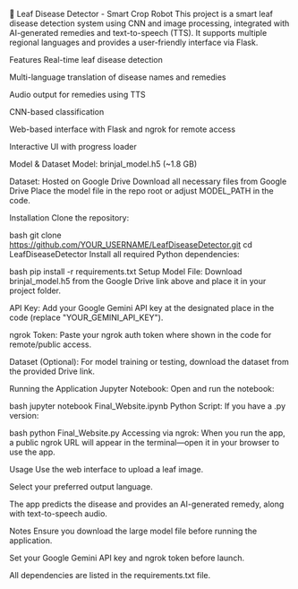 🌿 Leaf Disease Detector - Smart Crop Robot
This project is a smart leaf disease detection system using CNN and image processing, integrated with AI-generated remedies and text-to-speech (TTS). It supports multiple regional languages and provides a user-friendly interface via Flask.

Features
Real-time leaf disease detection

Multi-language translation of disease names and remedies

Audio output for remedies using TTS

CNN-based classification

Web-based interface with Flask and ngrok for remote access

Interactive UI with progress loader

Model & Dataset
Model: brinjal_model.h5 (~1.8 GB)

Dataset: Hosted on Google Drive
Download all necessary files from Google Drive
Place the model file in the repo root or adjust MODEL_PATH in the code.

Installation
Clone the repository:

bash
git clone https://github.com/YOUR_USERNAME/LeafDiseaseDetector.git
cd LeafDiseaseDetector
Install all required Python dependencies:

bash
pip install -r requirements.txt
Setup
Model File:
Download brinjal_model.h5 from the Google Drive link above and place it in your project folder.

API Key:
Add your Google Gemini API key at the designated place in the code (replace "YOUR_GEMINI_API_KEY").

ngrok Token:
Paste your ngrok auth token where shown in the code for remote/public access.

Dataset (Optional):
For model training or testing, download the dataset from the provided Drive link.

Running the Application
Jupyter Notebook:
Open and run the notebook:

bash
jupyter notebook Final_Website.ipynb
Python Script:
If you have a .py version:

bash
python Final_Website.py
Accessing via ngrok:
When you run the app, a public ngrok URL will appear in the terminal—open it in your browser to use the app.

Usage
Use the web interface to upload a leaf image.

Select your preferred output language.

The app predicts the disease and provides an AI-generated remedy, along with text-to-speech audio.

Notes
Ensure you download the large model file before running the application.

Set your Google Gemini API key and ngrok token before launch.

All dependencies are listed in the requirements.txt file.
